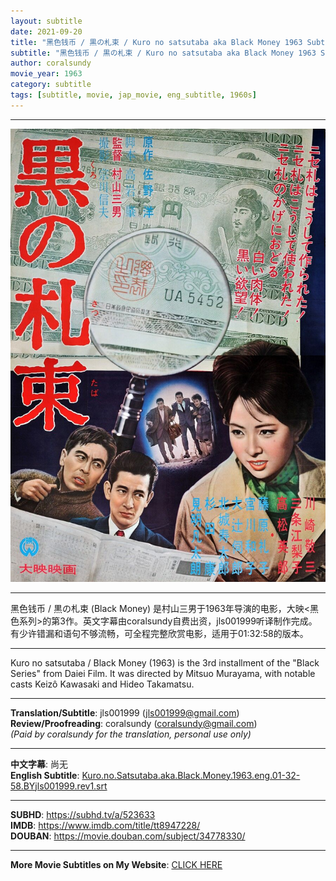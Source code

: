 ```yaml
---
layout: subtitle
date: 2021-09-20
title: "黑色钱币 / 黒の札束 / Kuro no satsutaba aka Black Money 1963 Subtitle (English)"
subtitle: "黑色钱币 / 黒の札束 / Kuro no satsutaba aka Black Money 1963 Subtitle (English)"
author: coralsundy
movie_year: 1963
category: subtitle
tags: [subtitle, movie, jap_movie, eng_subtitle, 1960s]
---
```


------

<img src="../assets/tt8947228.jpg" alt="tt8947228_cover_art" />

------

黑色钱币 / 黒の札束 (Black Money) 是村山三男于1963年导演的电影，大映<黑色系列>的第3作。英文字幕由coralsundy自费出资，jls001999听译制作完成。有少许错漏和语句不够流畅，可全程完整欣赏电影，适用于01:32:58的版本。

------

Kuro no satsutaba / Black Money (1963) is the 3rd installment of the "Black Series" from Daiei Film. It was directed by Mitsuo Murayama, with notable casts Keizô Kawasaki and Hideo Takamatsu.

------

**Translation/Subtitle**: jls001999 (jls001999@gmail.com)<br>
**Review/Proofreading**: coralsundy (coralsundy@gmail.com)<br>
*(Paid by coralsundy for the translation, personal use only)*

------

**中文字幕**: 尚无<br>
**English Subtitle**: [Kuro.no.Satsutaba.aka.Black.Money.1963.eng.01-32-58.BYjls001999.rev1.srt](../subtitles/Kuro.no.Satsutaba.aka.Black.Money.1963.eng.01-32-58.BYjls001999.rev1.srt)

------

**SUBHD**: <https://subhd.tv/a/523633><br>
**IMDB**: <https://www.imdb.com/title/tt8947228/><br>
**DOUBAN**: <https://movie.douban.com/subject/34778330/>

------

**More Movie Subtitles on My Website**: <a href='{% post_url 2021-01-10-subtitles-summary-list %}'>CLICK HERE</a>


